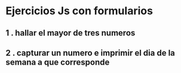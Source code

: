 # Ejercicios Js con formularios 

## 1 . hallar el mayor de tres numeros 

## 2 . capturar un  numero e imprimir el dia de la semana a que corresponde